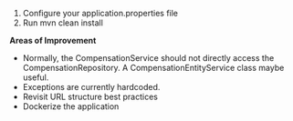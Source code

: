 1. Configure your application.properties file
2. Run mvn clean install


**Areas of Improvement**
* Normally, the CompensationService should not directly access the CompensationRepository. A CompensationEntityService class maybe useful.
* Exceptions are currently hardcoded.
* Revisit URL structure best practices
* Dockerize the application
